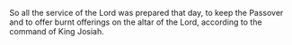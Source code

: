 So all the service of the Lord was prepared that day, to keep the Passover and to offer burnt offerings on the altar of the Lord, according to the command of King Josiah.

